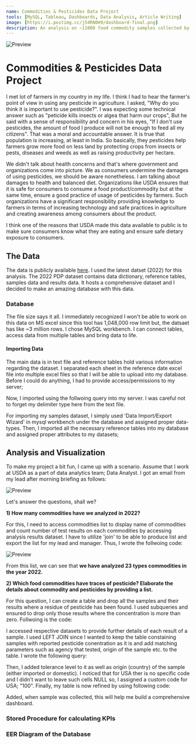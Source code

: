 ```yaml
---
name: Commodities & Pesticides Data Project 
tools: [MySQL, Tableau, Dashboards, Data Analysis, Article Writing]
image: [https://i.postimg.cc/j54RN0H9/dashboard-final.png]
description: An analysis on ~11000 food commodity samples collected by USDA approved agencies to monitor the residue of pesticides concentration before the commoditiy reaches consumers. Analysed over 2 million test results of the samples, tracking key parameters such as origin, pesticide tolerance levels etc.
---
```


![Preview](https://i.postimg.cc/SKtvvZys/9807.jpg)

# Commodities & Pesticides Data Project

I met lot of farmers in my country in my life. I think I had to hear the farmer's point of view in using any pesticide in agriculture. I asked, "Why do you think it is important to use pesticide?". I was expecting some technical answer such as "peticide kills insects or algea that harm our crops", But he said with a sense of responsibility and concern in his eyes, "If I don't use pesticides, the amount of food I produce will not be enough to feed all my citizens". That was a moral and accountable answer. It is true that population is increasing, at least in India. So basically, they pesticides help farmers grow more food on less land by protecting crops from insects or pests, diseases and weeds as well as raising productivity per hectare. 

We didn't talk about health concerns and that's where government and organizations come into picture. We as consumers undermine the damages of using pesticides, we should be aware nonetheless. I am talking about damages to health and balanced diet. Organizations like USDA ensures that it is safe for consumers to consume a food product/commodity but at the same time, ensure a good practice of usage of pesticides by farmers. Such organizations have a significant responsibility providing knowledge to farmers in terms of increasing technology and safe practices in agriculture and creating awareness among consumers about the product. 

I think one of the reasons that USDA made this data available to public is to make sure consumers know what they are eating and ensure safe dietary exposure to consumers.

## The Data
The data is publicly available [here](https://www.ams.usda.gov/datasets/pdp/pdpdata). I used the latest datset (2022) for this analysis. The 2022 PDP dataset contains data dictionary, reference tables, samples data and results data. It hosts a comprehensive dataset and I decided to make an amazing database with this data.

### Database
The file size says it all. I immediately recognized I won't be able to work on this data on MS excel since this tool has 1,048,000 row limit but, the datsaet has like ~3 million rows. I chose MySQL workbench. I can connect tables, access data from multiple tables and bring data to life.

#### Importing Data
The main data is in text file and reference tables hold various information regarding the dataset. I separated each sheet in the reference date excel file into multiple excel files so that I will be able to upload into my database. Before I could do anything, I had to provide access/permissions to my server;

<script src="https://gist.github.com/Krishna1594/ea5f26be3019b4bf9e0f3ad1596c3029.js"></script>

Now, I imported using the follwoing query into my server. I was careful not to forget my delimiter type here from the text file.

<script src="https://gist.github.com/Krishna1594/d2562882be94e7e25ba17199ac2f75a5.js"></script>

For importing my samples dataset, I simply used 'Data Import/Export Wizard' in mysql workbench under the database and assigned proper data-types. Then, I imported all the necessary reference tables into my database and assigned proper attributes to my datasets;

<script src="https://gist.github.com/Krishna1594/079898afb0f791d8d48714ff9a95dfac.js"></script>


## Analysis and Visualization

To make my project a bit fun, I came up with a scenario. Assume that I work at USDA as a part of data analytics team; Data Analyst. I got an email from my lead after morning briefing as follows:

![Preview](https://i.postimg.cc/Yq3yTssz/email-usda.png)

Let's answer the questions, shall we?

**1) How many commodities have we analyzed in 2022?**

   For this, I need to access commodities list to display name of commodities and count number of test results on each commodities by accessing analysis results dataset. I have to utilize 'join' to be able to produce list and export the list for my lead
   and manager. Thus, I wrote the follwoing code:
   
   <script src="https://gist.github.com/Krishna1594/c40fac7ee4b2c7ff61250e7c72b01d35.js"></script>

   ![Preview](https://i.postimg.cc/Vs4VVhTB/list-of-commods.png)

   From this list, we can see that **we have analyzed 23 types commodities in the year 2022.**

**2) Which food commodities have traces of pesticide? Elaborate the details about commodity and pesticides by providing a list.**

   For this question, I can create a table and drop all the samples and their results where a residue of pesticide has been found. I used subqueries and ensured to drop only those results where the concentration is more than zero. Follwoing is the code:

   <script src="https://gist.github.com/Krishna1594/c24ca039831f3ea4c684e01b33c9e639.js"></script>

   I accessed respective datasets to provide further details of each result of a sample. I used LEFT JOIN since I wanted to keep the table constaining samples with reported pesticide conentration as it is and add matching parameters such as agency that tested, origin of the sample etc. to the table. I wrote the following query:

   <script src="https://gist.github.com/Krishna1594/ba4ac4f76c67abde9e577e11bcbd8cb0.js"></script>

   Then, I added tolerance level to it as well as origin (country) of the sample (either imported or domestic). I noticed that for USA ther is no specific code and I didn't want to leave such cells NULL so, I assigned a custom code for USA; "100". Finally, my table is now refined by using following code:

   <script src="https://gist.github.com/Krishna1594/9624d52d0571e78f48951d720a8108bc.js"></script>

   Added, when sample was collected, this will help me build a comprehensive dashboard.

   <script src="https://gist.github.com/Krishna1594/7eef946706a6e8d073fffa2d95ab6b24.js"></script>

   
   

   


### Stored Procedure for calculating KPIs

### EER Diagram of the Database

